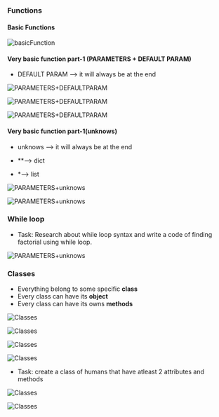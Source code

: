 ### Functions

#### Basic Functions

![basicFunction](snaps/1.png)

#### Very basic function part-1 (PARAMETERS + DEFAULT PARAM) 

- DEFAULT PARAM --> it will always be at the end

![PARAMETERS+DEFAULTPARAM](snaps/2.png)

![PARAMETERS+DEFAULTPARAM](snaps/3.png)

![PARAMETERS+DEFAULTPARAM](snaps/4.png)


#### Very basic function part-1(unknows)

- unknows --> it will always be at the end

- **--> dict

- *--> list

![PARAMETERS+unknows](snaps/5.png)

![PARAMETERS+unknows](snaps/6.png)


### While loop

- Task: Research about while loop syntax and write a code of finding factorial using while loop.

![PARAMETERS+unknows](snaps/7.png)

### Classes

- Everything belong to some specific **class**
- Every class can have its **object**
- Every class can have its owns **methods**

![Classes](snaps/8.png)

![Classes](snaps/9.png)

![Classes](snaps/10.png)

![Classes](snaps/11.png)

- Task: create a class of humans that have atleast 2 attributes and methods

![Classes](snaps/12.png)

![Classes](snaps/13.png)